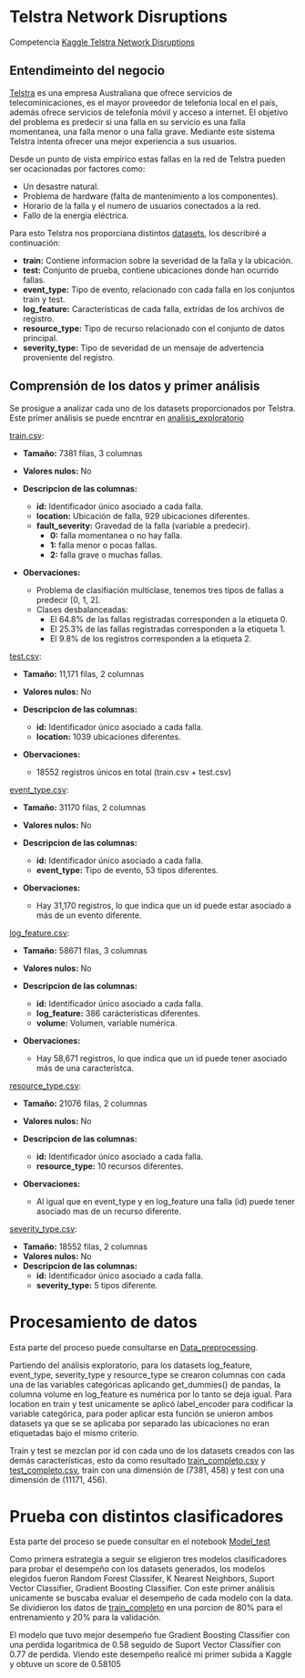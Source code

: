 # Telstra Network Disruptions

Competencia [Kaggle Telstra Network Disruptions](https://www.kaggle.com/c/telstra-recruiting-network/overview)

## Entendimeinto del negocio

[Telstra](https://es.wikipedia.org/wiki/Telstra) es una empresa Australiana que ofrece servicios de telecominicaciones, es el mayor proveedor de telefonia local en el país, además ofrece servicios de telefonía móvil y acceso a internet.
El objetivo del problema es predecir si una falla en su servicio es una falla momentanea, una falla menor o una falla grave. Mediante este sistema Telstra intenta ofrecer una mejor experiencia a sus usuarios. 

Desde un punto de vista empírico estas fallas en la red de Telstra pueden ser ocacionadas por factores como: 
+ Un desastre natural.
+ Problema de hardware (falta de mantenimiento a los componentes).
+ Horario de la falla y el numero de usuarios conectados a la red.
+ Fallo de la energía eléctrica.

Para esto Telstra nos proporciana distintos [datasets](/data), los describiré a continuación: 

+ **train:** Contiene informacion sobre la severidad de la falla y la ubicación.
+ **test:** Conjunto de prueba, contiene ubicaciones donde han ocurrido fallas.
+ **event_type:** Tipo de evento, relacionado con cada falla en los conjuntos train y test.
+ **log_feature:** Características de cada falla, extrídas de los archivos de registro.
+ **resource_type:** Tipo de recurso relacionado con el conjunto de datos principal.
+ **severity_type:** Tipo de severidad de un mensaje de advertencia proveniente del registro.

## Comprensión de los datos y primer análisis

Se prosigue a analizar cada uno de los datasets proporcionados por Telstra. Este primer análisis se puede encntrar en [analisis_exploratorio](Analisis_exploratorio.ipynb)

[train.csv](data/train.csv):
*  **Tamaño:** 7381 filas, 3 columnas
*  **Valores nulos:** No
*  **Descripcion de las columnas:**
    - **id:** Identificador único asociado a cada falla.
    - **location:** Ubicación de falla, 929 ubicaciones diferentes.
    - **fault_severity:** Gravedad de la falla (variable a predecir).
        + **0:** falla momentanea o no hay falla.
        + **1:** falla menor o pocas fallas.
        + **2:** falla grave o muchas fallas.
        
 *  **Obervaciones:**
     + Problema de clasifiación multiclase, tenemos tres tipos de fallas a predecir [0, 1, 2].
     + Clases desbalanceadas: 
        - El 64.8% de las fallas registradas corresponden a la etiqueta 0.
        - El 25.3% de las fallas registradas corresponden a la etiqueta 1.
        - El 9.8% de los registros corresponden a la etiqueta 2.
 
[test.csv](data/test.csv):
*  **Tamaño:** 11,171 filas, 2 columnas
*  **Valores nulos:** No
*  **Descripcion de las columnas:**
    - **id:** Identificador único asociado a cada falla.
    - **location:** 1039 ubicaciones diferentes. 

 *  **Obervaciones:**
    + 18552 registros únicos en total (train.csv + test.csv)

[event_type.csv](data/event_type.csv):
*  **Tamaño:** 31170 filas, 2 columnas
*  **Valores nulos:** No
*  **Descripcion de las columnas:**
    - **id:** Identificador único asociado a cada falla.
    - **event_type:** Tipo de evento, 53 tipos diferentes.
    
*  **Obervaciones:**
    + Hay 31,170 registros, lo que indica que un id puede estar asociado a más de un evento diferente.
    
[log_feature.csv](data/log_feature.csv):
*  **Tamaño:** 58671 filas, 3 columnas
*  **Valores nulos:** No
*  **Descripcion de las columnas:**
    - **id:** Identificador único asociado a cada falla.
    - **log_feature:** 386 carácteristicas diferentes.
    - **volume:** Volumen, variable numérica.
    
*  **Obervaciones:**
    + Hay 58,671 registros, lo que indica que un id puede tener asociado más de una característca.

[resource_type.csv](data/resource_type.csv):
*  **Tamaño:** 21076 filas, 2 columnas
*  **Valores nulos:** No
*  **Descripcion de las columnas:**
    - **id:** Identificador único asociado a cada falla.
    - **resource_type:** 10 recursos diferentes.
    
*  **Obervaciones:**
    + Al igual que en event_type y en log_feature una falla (id) puede tener asociado mas de un recurso diferente.

[severity_type.csv](data/severity_type.csv):
*  **Tamaño:** 18552 filas, 2 columnas
*  **Valores nulos:** No
*  **Descripcion de las columnas:**
    - **id:** Identificador único asociado a cada falla.
    - **severity_type:** 5 tipos diferente.

# Procesamiento de datos

Esta parte del proceso puede consultarse en [Data_preprocessing](Data_preprocessing.ipynb).

Partiendo del análisis exploratorio, para los datasets log_feature, event_type, severity_type y resource_type se crearon columnas con cada una de las variables categóricas aplicando get_dummies() de pandas, la columna volume en log_feature es numérica por lo tanto se deja igual. Para location en train y test unicamente se aplicó label_encoder para codificar la variable categórica, para poder aplicar esta función se unieron ambos datasets ya que se se aplicaba por separado las ubicaciones no eran etiquetadas bajo el mismo criterio.

Train y test se mezclan por id con cada uno de los datasets creados con las demás características, esto da como resultado [train_completo.csv](train_completo.csv) y [test_completo.csv](test_completo.csv), train con una dimensión de (7381, 458) y test con una dimensión de (11171, 456).

# Prueba con distintos clasificadores

Esta parte del proceso se puede consultar en el notebook [Model_test](Model_test.ipynb)

Como primera estrategía a seguir se eligieron tres modelos clasificadores para probar el desempeño con los datasets generados, los modelos elegidos fueron Random Forest Classifer, K Nearest Neighbors, Suport Vector Classifier, Gradient Boosting Classifier. Con este primer análisis unicamente se buscaba evaluar el desempeño de cada modelo con la data. Se dividieron los datos de [train_completo](train_completo.csv) en una porcion de 80% para el entrenamiento y 20% para la validación. 

El modelo que tuvo mejor desempeño fue Gradient Boosting Classifier con una perdida logaritmica de 0.58 seguido de Suport Vector Classifier con 0.77 de perdida. Viendo este desempeño realicé mi primer subida a Kaggle y obtuve un score de 0.58105


